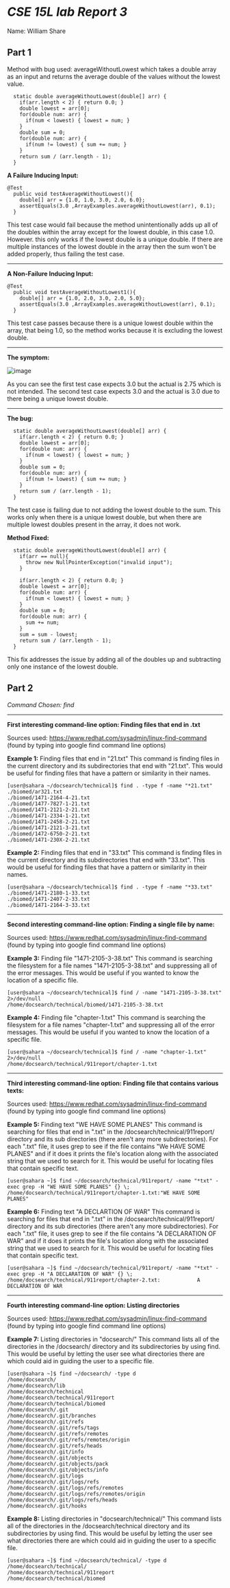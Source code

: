 # ***CSE 15L lab Report 3***   
Name: William Share



## Part 1


Method with bug used: averageWithoutLowest which takes a double array as an input and returns the average double of the values without the lowest value.


```
  static double averageWithoutLowest(double[] arr) {
    if(arr.length < 2) { return 0.0; }
    double lowest = arr[0];
    for(double num: arr) {
      if(num < lowest) { lowest = num; }
    }
    double sum = 0;
    for(double num: arr) {
      if(num != lowest) { sum += num; }
    }
    return sum / (arr.length - 1);
  }
```


**A Failure Inducing Input:**

```
@Test
  public void testAverageWithoutLowest(){
    double[] arr = {1.0, 1.0, 3.0, 2.0, 6.0};
    assertEquals(3.0 ,ArrayExamples.averageWithoutLowest(arr), 0.1);
  }
```
This test case would fail because the method unintentionally adds up all of the doubles within the array except for the lowest double, in this case 1.0. However. this only works if the lowest double is a unique double. If there are multiple instances of the lowest double in the array then the sum won't be added properly, thus failing the test case. 

---

**A Non-Failure Inducing Input:** 

```
@Test
  public void testAverageWithoutLowest1(){
    double[] arr = {1.0, 2.0, 3.0, 2.0, 5.0};
    assertEquals(3.0 ,ArrayExamples.averageWithoutLowest(arr), 0.1);
  }
```

This test case passes because there is a unique lowest double within the array, that being 1.0, so the method works because it is excluding the lowest double.

---

**The symptom:**

![image](https://github.com/wshare26/cse15l-lab-reports/assets/156359336/874818a9-6424-4122-a2d8-43ca295c6282)

As you can see the first test case expects 3.0 but the actual is 2.75 which is not intended. The second test case expects 3.0 and the actual is 3.0 due to there being a unique lowest double.

---


**The bug:**

```
  static double averageWithoutLowest(double[] arr) {
    if(arr.length < 2) { return 0.0; }
    double lowest = arr[0];
    for(double num: arr) {
      if(num < lowest) { lowest = num; }
    }
    double sum = 0;
    for(double num: arr) {
      if(num != lowest) { sum += num; }
    }
    return sum / (arr.length - 1);
  }
```


The test case is failing due to not adding the lowest double to the sum. This works only when there is a unique lowest double, but when there are multiple lowest doubles present in the array, it does not work.



**Method Fixed:**
```
  static double averageWithoutLowest(double[] arr) {
    if(arr == null){
      throw new NullPointerException("invalid input");
    }

    if(arr.length < 2) { return 0.0; }
    double lowest = arr[0];
    for(double num: arr) {
      if(num < lowest) { lowest = num; }
    }
    double sum = 0;
    for(double num: arr) {
      sum += num;
    }
    sum = sum - lowest;
    return sum / (arr.length - 1);
  }
```
This fix addresses the issue by adding all of the doubles up and subtracting only one instance of the lowest double.

## Part 2

*Command Chosen: find*

---

**First interesting command-line option: Finding files that end in .txt**

Sources used: https://www.redhat.com/sysadmin/linux-find-command (found by typing into google find command line options)



**Example 1:**
Finding files that end in "21.txt"
This command is finding files in the current directory and its subdirectories that end with "21.txt". This would be useful for finding files that have a pattern or similarity in their names.

```
[user@sahara ~/docsearch/technical]$ find . -type f -name "*21.txt"
./biomed/ar321.txt
./biomed/1471-2164-4-21.txt
./biomed/1477-7827-1-21.txt
./biomed/1471-2121-2-21.txt
./biomed/1471-2334-1-21.txt
./biomed/1471-2458-2-21.txt
./biomed/1471-2121-3-21.txt
./biomed/1472-6750-2-21.txt
./biomed/1471-230X-2-21.txt
```
**Example 2:**
Finding files that end in "33.txt"
This command is finding files in the current directory and its subdirectories that end with "33.txt". This would be useful for finding files that have a pattern or similarity in their names.


```
[user@sahara ~/docsearch/technical]$ find . -type f -name "*33.txt"
./biomed/1471-2180-1-33.txt
./biomed/1471-2407-2-33.txt
./biomed/1471-2164-3-33.txt
```

---

**Second interesting command-line option: Finding a single file by name:**

Sources used: https://www.redhat.com/sysadmin/linux-find-command (found by typing into google find command line options)




**Example 3:**
Finding file "1471-2105-3-38.txt"
This command is searching the filesystem for a file names "1471-2105-3-38.txt" and suppressing all of the error messages. This would be useful if you wanted to know the location of a specific file.


```
[user@sahara ~/docsearch/technical]$ find / -name "1471-2105-3-38.txt" 2>/dev/null
/home/docsearch/technical/biomed/1471-2105-3-38.txt
```


**Example 4:**
Finding file "chapter-1.txt"
This command is searching the filesystem for a file names "chapter-1.txt" and suppressing all of the error messages. This would be useful if you wanted to know the location of a specific file.


```
[user@sahara ~/docsearch/technical]$ find / -name "chapter-1.txt" 2>/dev/null
/home/docsearch/technical/911report/chapter-1.txt
```

---

**Third interesting command-line option: Finding file that contains various texts:**

Sources used: https://www.redhat.com/sysadmin/linux-find-command (found by typing into google find command line options)



**Example 5:**
Finding text "WE HAVE SOME PLANES"
This command is searching for files that end in ".txt" in the /docsearch/technical/911report/ directory and its sub directories (there aren't any more subdirectories). For each ".txt" file, it uses grep to see if the file contains "We HAVE SOME PLANES" and if it does it prints the file's location along with the associated string that we used to search for it. This would be useful for locating files that contain specific text.
```
[user@sahara ~]$ find ~/docsearch/technical/911report/ -name "*txt" -exec grep -H "WE HAVE SOME PLANES" {} \;
/home/docsearch/technical/911report/chapter-1.txt:"WE HAVE SOME PLANES"
```


**Example 6:**
Finding text "A DECLARTION OF WAR"
This command is searching for files that end in ".txt" in the /docsearch/technical/911report/ directory and its sub directories (there aren't any more subdirectories). For each ".txt" file, it uses grep to see if the file contains "A DECLARATION OF WAR" and if it does it prints the file's location along with the associated string that we used to search for it. This would be useful for locating files that contain specific text.


```
[user@sahara ~]$ find ~/docsearch/technical/911report/ -name "*txt" -exec grep -H "A DECLARATION OF WAR" {} \;
/home/docsearch/technical/911report/chapter-2.txt:            A DECLARATION OF WAR
```

---

**Fourth interesting command-line option: Listing directories**

Sources used: https://www.redhat.com/sysadmin/linux-find-command (found by typing into google find command line options)




**Example 7:**
Listing directories in "docsearch/"
This command lists all of the directories in the /docsearch/ directory and its subdirectories by using find. This would be useful by letting the user see what directories there are which could aid in guiding the user to a specific file.

```
[user@sahara ~]$ find ~/docsearch/ -type d
/home/docsearch/
/home/docsearch/lib
/home/docsearch/technical
/home/docsearch/technical/911report
/home/docsearch/technical/biomed
/home/docsearch/.git
/home/docsearch/.git/branches
/home/docsearch/.git/refs
/home/docsearch/.git/refs/tags
/home/docsearch/.git/refs/remotes
/home/docsearch/.git/refs/remotes/origin
/home/docsearch/.git/refs/heads
/home/docsearch/.git/info
/home/docsearch/.git/objects
/home/docsearch/.git/objects/pack
/home/docsearch/.git/objects/info
/home/docsearch/.git/logs
/home/docsearch/.git/logs/refs
/home/docsearch/.git/logs/refs/remotes
/home/docsearch/.git/logs/refs/remotes/origin
/home/docsearch/.git/logs/refs/heads
/home/docsearch/.git/hooks
```

**Example 8:**
Listing directories in "docsearch/technical/"
This command lists all of the directories in the /docsearch/technical directory and its subdirectories by using find. This would be useful by letting the user see what directories there are which could aid in guiding the user to a specific file.

```
[user@sahara ~]$ find ~/docsearch/technical/ -type d
/home/docsearch/technical/
/home/docsearch/technical/911report
/home/docsearch/technical/biomed
```



